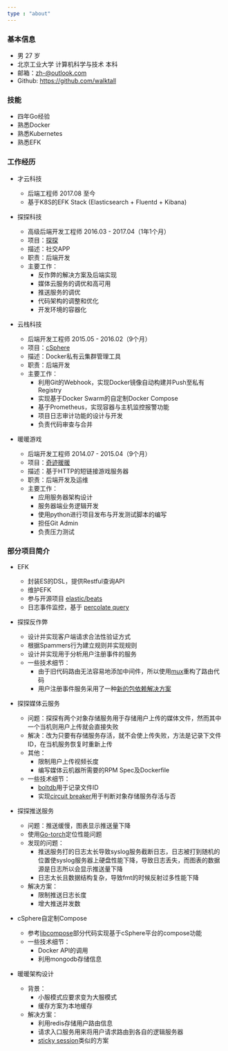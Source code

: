 ```yaml
---
type : "about"
---
```


### 基本信息

* 男 27 岁
* 北京工业大学 计算机科学与技术 本科
* 邮箱：zh-@outlook.com
* Github: https://github.com/walktall

### 技能

* 四年Go经验
* 熟悉Docker
* 熟悉Kubernetes
* 熟悉EFK

### 工作经历
- 才云科技
    - 后端工程师 2017.08 至今
    - 基于K8S的EFK Stack (Elasticsearch + Fluentd + Kibana)

- 探探科技
    - 高级后端开发工程师 2016.03 - 2017.04（1年1个月）
    - 项目：[探探](https://tantanapp.com)
    - 描述：社交APP
    - 职责：后端开发
    - 主要工作：
        - 反作弊的解决方案及后端实现
        - 媒体云服务的调优和高可用
        - 推送服务的调优
        - 代码架构的调整和优化
        - 开发环境的容器化

- 云栈科技
    - 后端开发工程师 2015.05 - 2016.02（9个月）
    - 项目：[cSphere](https://csphere.cn/)
    - 描述：Docker私有云集群管理工具
    - 职责：后端开发
    - 主要工作：
        - 利用Git的Webhook，实现Docker镜像自动构建并Push至私有Registry
        - 实现基于Docker Swarm的自定制Docker Compose
        - 基于Prometheus，实现容器与主机监控报警功能
        - 项目日志审计功能的设计与开发
        - 负责代码审查与合并

- 暖暖游戏
    - 后端开发工程师 2014.07 - 2015.04（9个月）
    - 项目：[奇迹暖暖](https://qjnn.qq.com/)
    - 描述：基于HTTP的短链接游戏服务器
    - 职责：后端开发及运维
    - 主要工作：
        - 应用服务器架构设计
        - 服务器端业务逻辑开发
        - 使用python进行项目发布与开发测试脚本的编写
        - 担任Git Admin
        - 负责压力测试

### 部分项目简介
- EFK
    - 封装ES的DSL，提供Restful查询API
    - 维护EFK
    - 参与开源项目 [elastic/beats](https://github.com/elastic/beats/search?q=walktall&type=Issues&utf8=%E2%9C%93)
    - 日志事件监控，基于 [percolate query](https://www.elastic.co/guide/en/elasticsearch/reference/current/query-dsl-percolate-query.html)

- 探探反作弊
    - 设计并实现客户端请求合法性验证方式
    - 根据Spammers行为建立规则并实现规则
    - 设计并实现用于分析用户注册事件的服务
    - 一些技术细节：
        - 由于旧代码路由无法容易地添加中间件，所以使用[mux](https://github.com/gorilla/mux)重构了路由代码
        - 用户注册事件服务采用了一种[新的包依赖解决方案](https://medium.com/@benbjohnson/standard-package-layout-7cdbc8391fc1#.t402ijwu4)

- 探探媒体云服务
    - 问题：探探有两个对象存储服务用于存储用户上传的媒体文件，然而其中一个当机则用户上传就会直接失败
    - 解决：改为只要有存储服务存活，就不会使上传失败，方法是记录下文件ID，在当机服务恢复时重新上传
    - 其他：
        - 限制用户上传视频长度
        - 编写媒体云机器所需要的RPM Spec及Dockerfile
    - 一些技术细节：
        - [boltdb](https://github.com/boltdb/bolt)用于记录文件ID
        - 实现[circuit breaker](https://martinfowler.com/bliki/CircuitBreaker.html)用于判断对象存储服务存活与否

- 探探推送服务
    - 问题：推送缓慢，图表显示推送量下降
    - 使用[Go-torch](https://github.com/uber/go-torch)定位性能问题
    - 发现的问题：
        - 推送服务打的日志太长导致syslog服务截断日志，日志被打到随机的位置使syslog服务器上硬盘性能下降，导致日志丢失，而图表的数据源是日志所以会显示推送量下降
        - 日志太长且数据结构复杂，导致fmt的时候反射过多性能下降
    - 解决方案：
        - 限制推送日志长度
        - 增大推送并发数

- cSphere自定制Compose
    - 参考[libcompose](https://github.com/docker/libcompose)部分代码实现基于cSphere平台的compose功能
    - 一些技术细节：
        - Docker API的调用
        - 利用mongodb存储信息

- 暖暖架构设计
    - 背景：
        - 小服模式应要求变为大服模式
        - 缓存方案为本地缓存
    - 解决方案：
        - 利用redis存储用户路由信息
        - 请求入口服务用来将用户请求路由到各自的逻辑服务器
        - [sticky session](http://wiki.metawerx.net/wiki/StickySessions)类似的方案
